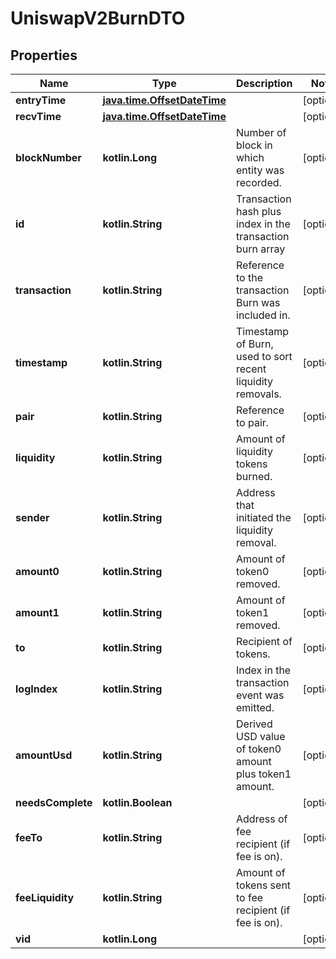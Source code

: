 
# UniswapV2BurnDTO

## Properties
Name | Type | Description | Notes
------------ | ------------- | ------------- | -------------
**entryTime** | [**java.time.OffsetDateTime**](java.time.OffsetDateTime.md) |  |  [optional]
**recvTime** | [**java.time.OffsetDateTime**](java.time.OffsetDateTime.md) |  |  [optional]
**blockNumber** | **kotlin.Long** | Number of block in which entity was recorded. |  [optional]
**id** | **kotlin.String** | Transaction hash plus index in the transaction burn array |  [optional]
**transaction** | **kotlin.String** | Reference to the transaction Burn was included in. |  [optional]
**timestamp** | **kotlin.String** | Timestamp of Burn, used to sort recent liquidity removals. |  [optional]
**pair** | **kotlin.String** | Reference to pair. |  [optional]
**liquidity** | **kotlin.String** | Amount of liquidity tokens burned. |  [optional]
**sender** | **kotlin.String** | Address that initiated the liquidity removal. |  [optional]
**amount0** | **kotlin.String** | Amount of token0 removed. |  [optional]
**amount1** | **kotlin.String** | Amount of token1 removed. |  [optional]
**to** | **kotlin.String** | Recipient of tokens. |  [optional]
**logIndex** | **kotlin.String** | Index in the transaction event was emitted. |  [optional]
**amountUsd** | **kotlin.String** | Derived USD value of token0 amount plus token1 amount. |  [optional]
**needsComplete** | **kotlin.Boolean** |  |  [optional]
**feeTo** | **kotlin.String** | Address of fee recipient (if fee is on). |  [optional]
**feeLiquidity** | **kotlin.String** | Amount of tokens sent to fee recipient (if fee is on). |  [optional]
**vid** | **kotlin.Long** |  |  [optional]



